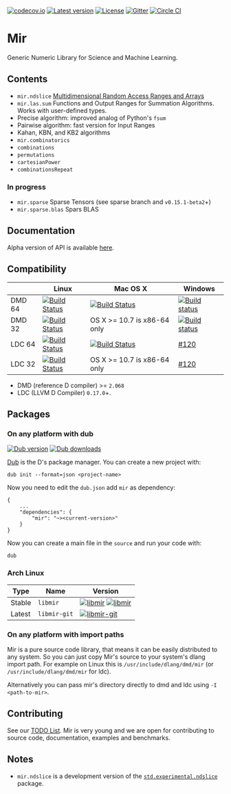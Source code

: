 [![codecov.io](https://codecov.io/github/DlangScience/mir/coverage.svg?branch=master)](https://codecov.io/github/DlangScience/mir?branch=master)
[![Latest version](https://img.shields.io/github/tag/DlangScience/mir.svg?maxAge=3600)](http://code.dlang.org/packages/mir)
[![License](https://img.shields.io/dub/l/mir.svg)](http://code.dlang.org/packages/mir)
[![Gitter](https://img.shields.io/gitter/room/DlangScience/public.svg)](https://gitter.im/DlangScience/public)
[![Circle CI](https://circleci.com/gh/DlangScience/mir.svg?style=svg)](https://circleci.com/gh/DlangScience/mir)

Mir
======
Generic Numeric Library for Science and Machine Learning.

## Contents

 - `mir.ndslice` [Multidimensional Random Access Ranges and Arrays](http://dlang.org/phobos-prerelease/std_experimental_ndslice.html)
 - `mir.las.sum` Functions and Output Ranges for Summation Algorithms. Works with user-defined types.
  - Precise algorithm: improved analog of Python's `fsum`
  - Pairwise algorithm: fast version for Input Ranges
  - Kahan, KBN, and KB2 algorithms
 - `mir.combinatorics`
  - `combinations`
  - `permutations`
  - `cartesianPower`
  - `combinationsRepeat`

### In progress

 - `mir.sparse` Sparse Tensors (see sparse branch and `v0.15.1-beta2`+)
  -  `mir.sparse.blas` Spars BLAS

## Documentation

Alpha version of API is available [here](http://docs.mir.dlang.io/latest/index.html).

## Compatibility

|           | Linux | Mac OS X | Windows |
|-----------|-------|----------|---------|
| DMD 64 | [![Build Status](https://travis-ci.org/DlangScience/mir.svg?branch=master)](https://travis-ci.org/DlangScience/mir) | [![Build Status](https://travis-ci.org/DlangScience/mir.svg?branch=master)](https://travis-ci.org/DlangScience/mir) | [![Build status](https://ci.appveyor.com/api/projects/status/ir2k3o3j0isqp7pw/branch/master?svg=true)](https://ci.appveyor.com/project/9il/mir/branch/master) |
| DMD 32 | [![Build Status](https://travis-ci.org/DlangScience/mir.svg?branch=master)](https://travis-ci.org/DlangScience/mir) | OS X >= 10.7 is x86-64 only | [![Build status](https://ci.appveyor.com/api/projects/status/ir2k3o3j0isqp7pw/branch/master?svg=true)](https://ci.appveyor.com/project/9il/mir/branch/master) |
| LDC 64 | [![Build Status](https://travis-ci.org/DlangScience/mir.svg?branch=master)](https://travis-ci.org/DlangScience/mir) | [![Build Status](https://travis-ci.org/DlangScience/mir.svg?branch=master)](https://travis-ci.org/DlangScience/mir) | [#120](https://github.com/DlangScience/mir/issues/120) |
| LDC 32 | [![Build Status](https://travis-ci.org/DlangScience/mir.svg?branch=master)](https://travis-ci.org/DlangScience/mir) | OS X >= 10.7 is x86-64 only | [#120](https://github.com/DlangScience/mir/issues/120) |

- DMD (reference D compiler) >= `2.068`
- LDC (LLVM D Compiler) `0.17.0`+.

## Packages

### On any platform with dub

[![Dub version](https://img.shields.io/dub/v/mir.svg)](http://code.dlang.org/packages/mir)
[![Dub downloads](https://img.shields.io/dub/dt/mir.svg)](http://code.dlang.org/packages/mir)

[Dub](https://code.dlang.org/getting_started) is the D's package manager.
You can create a new project with:

```
dub init --format=json <project-name>
```

Now you need to edit the `dub.json` add `mir` as dependency:

```
{
	...
	"dependencies": {
		"mir": "~><current-version>"
	}
}
```

Now you can create a main file in the `source` and run your code with:

```
dub
```

### Arch Linux

| Type   | Name         | Version  |
|--------|--------------|----------|
| Stable | `libmir`     | [![libmir](https://img.shields.io/aur/version/libmir.svg)](https://aur.archlinux.org/packages/libmir/) [![libmir](https://img.shields.io/aur/votes/libmir.svg)](https://aur.archlinux.org/packages/libmir/) |
| Latest | `libmir-git` | [![libmir-git](https://img.shields.io/aur/version/libmir-git.svg)](https://aur.archlinux.org/packages/libmir-git/) |

### On any platform with import paths

Mir is a pure source code library, that means it can be easily distributed to
any system. So you can just copy Mir's source to your system's dlang import path.
For example on  Linux this is `/usr/include/dlang/dmd/mir`
(or `/usr/include/dlang/dmd/mir` for ldc).

Alternatively you can pass mir's directory directly to dmd and ldc using `-I <path-to-mir>`.

## Contributing

See our [TODO List](https://github.com/DlangScience/mir/issues?q=is%3Aissue+is%3Aopen+label%3A%22New+Package%22).
Mir is very young and we are open for contributing to source code, documentation, examples and benchmarks.

## Notes

- `mir.ndslice` is a development version of the [`std.experimental.ndslice`](http://dlang.org/phobos/std_experimental_ndslice.html) package.

